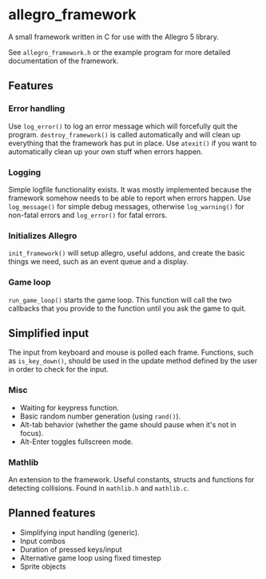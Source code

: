 allegro_framework
=================

A small framework written in C for use with the Allegro 5 library.

See `allegro_framework.h` or the example program for more detailed documentation of the framework.

Features
--------

### Error handling ###

Use `log_error()` to log an error message which will forcefully quit the program. `destroy_framework()` is
called automatically and will clean up everything that the framework has put in place. Use `atexit()` if you want to
automatically clean up your own stuff when errors happen.

### Logging ###

Simple logfile functionality exists. It was mostly implemented because the framework somehow needs to be able to
report when errors happen. Use `log_message()` for simple debug messages, otherwise `log_warning()` for non-fatal errors and `log_error()`
for fatal errors.

### Initializes Allegro ###

`init_framework()` will setup allegro, useful addons, and create the basic things we need, such as an event queue
and a display.

### Game loop ###

`run_game_loop()` starts the game loop. This function will call the two callbacks that you provide to the function until you
ask the game to quit.

## Simplified input ###

The input from keyboard and mouse is polled each frame. Functions, such as `is_key_down()`, should be used in the update method defined
by the user in order to check for the input.

### Misc ###

* Waiting for keypress function.
* Basic random number generation (using `rand()`).
* Alt-tab behavior (whether the game should pause when it's not in focus).
* Alt-Enter toggles fullscreen mode.

### Mathlib ###

An extension to the framework. Useful constants, structs and functions for detecting collisions. Found in `mathlib.h` and `mathlib.c`.

Planned features
----------------

+ Simplifying input handling (generic).
+ Input combos
+ Duration of pressed keys/input
+ Alternative game loop using fixed timestep
+ Sprite objects
